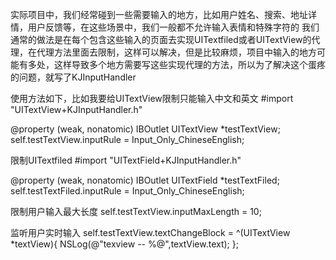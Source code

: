 
实际项目中，我们经常碰到一些需要输入的地方，比如用户姓名、搜索、地址详情，用户反馈等，在这些场景中，我们一般都不允许输入表情和特殊字符的
我们通常的做法是在每个包含这些输入的页面去实现UITextfiled或者UITextView的代理，在代理方法里面去限制，这样可以解决，但是比较麻烦，项目中输入的地方可能有多处，这样导致多个地方需要写这些实现代理的方法，所以为了解决这个蛋疼的问题，就写了KJInputHandler

使用方法如下，比如我要给UITextView限制只能输入中文和英文
#import "UITextView+KJInputHandler.h"


@property (weak, nonatomic) IBOutlet UITextView *testTextView;
self.testTextView.inputRule = Input_Only_ChineseEnglish;

限制UITextfiled
#import "UITextField+KJInputHandler.h"

@property (weak, nonatomic) IBOutlet UITextField *testTextFiled;
self.testTextFiled.inputRule = Input_Only_ChineseEnglish;

限制用户输入最大长度
self.testTextView.inputMaxLength = 10;

监听用户实时输入
self.testTextView.textChangeBlock = ^(UITextView *textView){
        NSLog(@"texview -- %@",textView.text);
};
    
